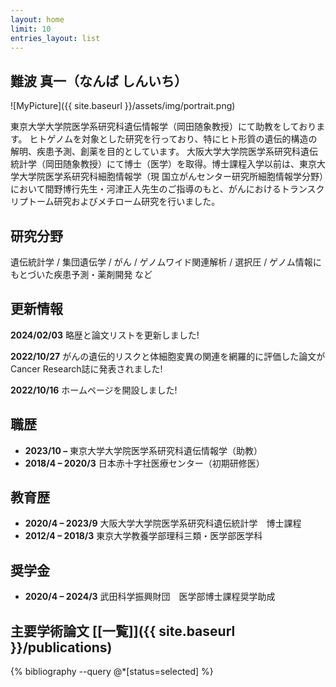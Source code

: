 ```yaml
---
layout: home
limit: 10
entries_layout: list
---
```


難波 真一（なんば しんいち）
---------------------------

![MyPicture]({{ site.baseurl }}/assets/img/portrait.png)

東京大学大学院医学系研究科遺伝情報学（岡田随象教授）にて助教をしております。
ヒトゲノムを対象とした研究を行っており、特にヒト形質の遺伝的構造の解明、疾患予測、創薬を目的としています。
大阪大学大学院医学系研究科遺伝統計学（岡田随象教授）にて博士（医学）を取得。博士課程入学以前は、東京大学大学院医学系研究科細胞情報学（現 国立がんセンター研究所細胞情報学分野）において間野博行先生・河津正人先生のご指導のもと、がんにおけるトランスクリプトーム研究およびメチローム研究を行いました。


研究分野
--------

遺伝統計学 / 集団遺伝学 / がん / ゲノムワイド関連解析 / 選択圧 / ゲノム情報にもとづいた疾患予測・薬剤開発 など


更新情報
--------

**2024/02/03**	略歴と論文リストを更新しました!

**2022/10/27**	がんの遺伝的リスクと体細胞変異の関連を網羅的に評価した論文がCancer Research誌に発表されました!

**2022/10/16**	ホームページを開設しました!


職歴
----

* **2023/10 –** 東京大学大学院医学系研究科遺伝情報学（助教）
* **2018/4 – 2020/3** 日本赤十字社医療センター（初期研修医）


教育歴
------

* **2020/4 – 2023/9** 大阪大学大学院医学系研究科遺伝統計学　博士課程
* **2012/4 – 2018/3** 東京大学教養学部理科三類・医学部医学科


奨学金
------

* **2020/4 – 2024/3** 武田科学振興財団　医学部博士課程奨学助成


主要学術論文 [[一覧]]({{ site.baseurl }}/publications)
------------------------------------------------------

{% bibliography --query @*[status=selected] %}
